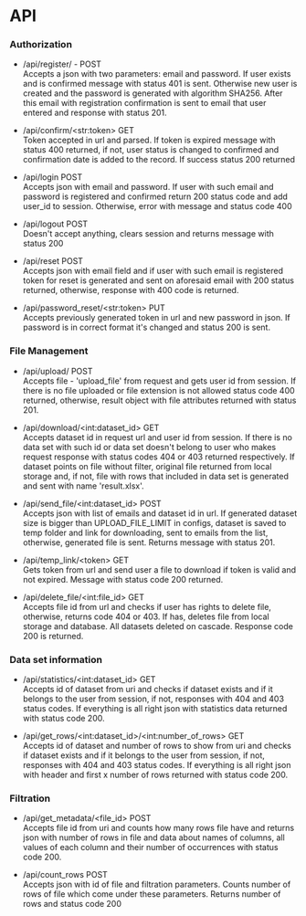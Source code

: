 # API

<h3><b>Authorization</b></h3>

* /api/register/ - POST <br>
    Accepts a json with two parameters: email and password. If user exists and is confirmed message with status 401 is sent. Otherwise new user is created and the password is generated with algorithm SHA256. After this email with registration confirmation is sent to email that user entered and response with status 201.
     
* /api/confirm/&lt;str:token&gt; GET <br>
    Token accepted in url and parsed. If token is expired message with status 400 returned, if not, user status is changed to confirmed and confirmation date is added to the record. If success status 200 returned

* /api/login POST <br>
    Accepts json with email and password. If user with such email and password is registered and confirmed return 200 status code and add user_id to session. Otherwise, error with message and status code 400

* /api/logout POST <br>
    Doesn't accept anything, clears session and returns message with status 200

* /api/reset POST <br>
    Accepts json with email field and if user with such email is registered token for reset is generated and sent on aforesaid email with 200 status returned, otherwise, response with 400 code is returned.
    
* /api/password_reset/&lt;str:token&gt; PUT <br>
    Accepts previously generated token in url and new password in json. If password is in correct format it's changed and status 200 is sent.  
    


<h3><b>File Management</b></h3>

* /api/upload/ POST <br>
    Accepts file - 'upload_file' from request and gets user id from session. If there is no file uploaded or file extension is not allowed status code 400 returned, otherwise, result object with file attributes returned with status 201.
    
* /api/download/&lt;int:dataset_id&gt; GET <br>
    Accepts dataset id in request url and user id from session. If there is no data set with such id or data set doesn't belong to user who makes request response with status codes 404 or 403 returned respectively. If dataset points on file without filter, original file returned from local storage and, if not, file with rows that included in data set is generated and sent with name 'result.xlsx'.
    
* /api/send_file/&lt;int:dataset_id&gt; POST <br>
    Accepts json with list of emails and dataset id in url. If generated dataset size is bigger than UPLOAD_FILE_LIMIT in configs, dataset is saved to temp folder and link for downloading, sent to emails from the list, otherwise, generated file is sent. Returns message with status 201.

* /api/temp_link/&lt;token&gt; GET <br>
    Gets token from url and send user a file to download if token is valid and not expired. Message with status code 200 returned.

* /api/delete_file/&lt;int:file_id&gt; GET <br>
    Accepts file id from url and checks if user has rights to delete file, otherwise, returns code 404 or 403. If has, deletes file from local storage and database. All datasets deleted on cascade. Response code 200 is returned.

<h3><b>Data set information</b></h3>

* /api/statistics/&lt;int:dataset_id&gt; GET <br>
    Accepts id of dataset from uri and checks if dataset exists and if it belongs to the user from session, if not, responses with 404 and 403 status codes. If everything is all right json with statistics data returned with status code 200.
    
* /api/get_rows/&lt;int:dataset_id&gt;/&lt;int:number_of_rows&gt; GET <br>
    Accepts id of dataset and number of rows to show from uri and checks if dataset exists and if it belongs to the user from session, if not, responses with 404 and 403 status codes. If everything is all right json with header and first x number of rows returned with status code 200.

<h3><b>Filtration</b></h3>

* /api/get_metadata/&lt;file_id&gt; POST <br>
    Accepts file id from uri and counts how many rows file have and returns json with number of rows in file and data about names of columns, all values of each column and their number of occurrences with status code 200.  
    
* /api/count_rows POST <br>
    Accepts json with id of file and filtration parameters. Counts number of rows of file which come under these parameters. Returns number of rows and status code 200
